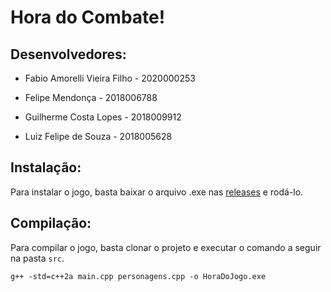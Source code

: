 # Hora do Combate!

## Desenvolvedores:

* Fabio Amorelli Vieira Filho - 2020000253

* Felipe Mendonça - 2018006788

* Guilherme Costa Lopes - 2018009912

* Luiz Felipe de Souza - 2018005628

## Instalação:

Para instalar o jogo, basta baixar o arquivo .exe nas [releases](https://github.com/fabioavf/hora-do-combate/releases) e rodá-lo.

## Compilação:

Para compilar o jogo, basta clonar o projeto e executar o comando a seguir na
pasta `src`.

    g++ -std=c++2a main.cpp personagens.cpp -o HoraDoJogo.exe
